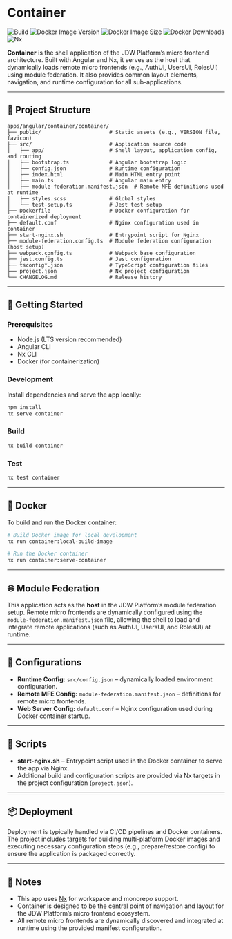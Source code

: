 # Container

![Build](https://img.shields.io/github/actions/workflow/status/jdwillmsen/jdw/ci.yml?branch=main)
![Docker Image Version](https://img.shields.io/docker/v/jdwillmsen/jdw-container)
![Docker Image Size](https://img.shields.io/docker/image-size/jdwillmsen/jdw-container)
![Docker Downloads](https://img.shields.io/docker/pulls/jdwillmsen/jdw-container?label=downloads)
![Nx](https://img.shields.io/badge/Nx-managed-blue)

**Container** is the shell application of the JDW Platform’s micro frontend architecture. Built with Angular and Nx, it serves as the host that dynamically loads remote micro frontends (e.g., AuthUI, UsersUI, RolesUI) using module federation. It also provides common layout elements, navigation, and runtime configuration for all sub-applications.

---

## 📁 Project Structure

```
apps/angular/container/container/
├── public/                      # Static assets (e.g., VERSION file, favicon)
├── src/                         # Application source code
│   ├── app/                     # Shell layout, application config, and routing
│   ├── bootstrap.ts             # Angular bootstrap logic
│   ├── config.json              # Runtime configuration
│   ├── index.html               # Main HTML entry point
│   ├── main.ts                  # Angular main entry
│   ├── module-federation.manifest.json  # Remote MFE definitions used at runtime
│   ├── styles.scss              # Global styles
│   └── test-setup.ts            # Jest test setup
├── Dockerfile                   # Docker configuration for containerized deployment
├── default.conf                 # Nginx configuration used in container
├── start-nginx.sh               # Entrypoint script for Nginx
├── module-federation.config.ts  # Module federation configuration (host setup)
├── webpack.config.ts            # Webpack base configuration
├── jest.config.ts               # Jest configuration
├── tsconfig*.json               # TypeScript configuration files
├── project.json                 # Nx project configuration
└── CHANGELOG.md                 # Release history
```

---

## 🚀 Getting Started

### Prerequisites

- Node.js (LTS version recommended)
- Angular CLI
- Nx CLI
- Docker (for containerization)

### Development

Install dependencies and serve the app locally:

```bash
npm install
nx serve container
```

### Build

```bash
nx build container
```

### Test

```bash
nx test container
```

---

## 🐳 Docker

To build and run the Docker container:

```bash
# Build Docker image for local development
nx run container:local-build-image

# Run the Docker container
nx run container:serve-container
```

---

## 🌐 Module Federation

This application acts as the **host** in the JDW Platform’s module federation setup. Remote micro frontends are dynamically configured using the `module-federation.manifest.json` file, allowing the shell to load and integrate remote applications (such as AuthUI, UsersUI, and RolesUI) at runtime.

---

## 📄 Configurations

- **Runtime Config:** `src/config.json` – dynamically loaded environment configuration.
- **Remote MFE Config:** `module-federation.manifest.json` – definitions for remote micro frontends.
- **Web Server Config:** `default.conf` – Nginx configuration used during Docker container startup.

---

## 🔧 Scripts

- **start-nginx.sh** – Entrypoint script used in the Docker container to serve the app via Nginx.
- Additional build and configuration scripts are provided via Nx targets in the project configuration (`project.json`).

---

## 📦 Deployment

Deployment is typically handled via CI/CD pipelines and Docker containers. The project includes targets for building multi-platform Docker images and executing necessary configuration steps (e.g., prepare/restore config) to ensure the application is packaged correctly.

---

## 📌 Notes

- This app uses [Nx](https://nx.dev/) for workspace and monorepo support.
- Container is designed to be the central point of navigation and layout for the JDW Platform’s micro frontend ecosystem.
- All remote micro frontends are dynamically discovered and integrated at runtime using the provided manifest configuration.
